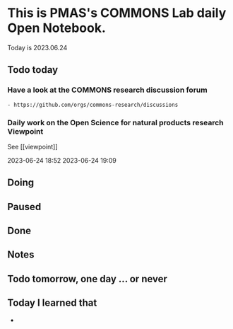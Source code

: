 
# This is PMAS's COMMONS Lab daily Open Notebook.

Today is 2023.06.24

## Todo today

### Have a look at the COMMONS research discussion forum
    - https://github.com/orgs/commons-research/discussions

### Daily work on the Open Science for natural products research Viewpoint

See [[viewpoint]]

2023-06-24 18:52
2023-06-24 19:09




###
###

## Doing

## Paused

## Done

## Notes

## Todo tomorrow, one day ... or never 


###
###


## Today I learned that

- 